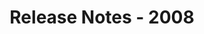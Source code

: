 ﻿---
title: Release Notes - 2008
second_title: Aspose.Words for Reporting Services
articleTitle: Release Notes - 2008
linktitle: Release Notes - 2008
description: "Aspose.Words for Reporting Services Release Notes - 2008 – learn about the latest updates and fixes."
type: docs
weight: 90
url: /reportingservices/release-notes-2008/
---


